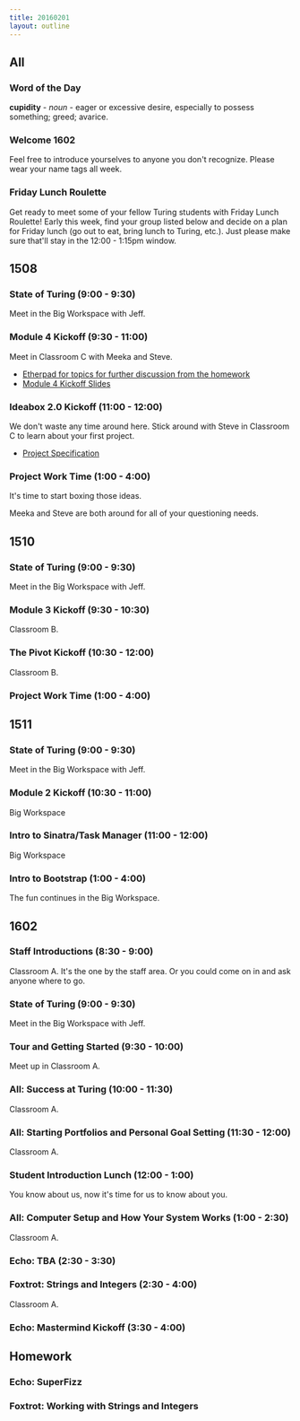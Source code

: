 ```yaml
---
title: 20160201
layout: outline
---
```


## All

### Word of the Day

**cupidity** - *noun* - eager or excessive desire, especially to possess something; greed; avarice.

### Welcome 1602

Feel free to introduce yourselves to anyone you don't recognize. Please wear your name tags all week.

### Friday Lunch Roulette

Get ready to meet some of your fellow Turing students with Friday Lunch
Roulette! Early this week, find your group listed below and decide on a plan
for Friday lunch (go out to eat, bring lunch to Turing, etc.). Just please
make sure that'll stay in the 12:00 - 1:15pm window.


## 1508

### State of Turing (9:00 - 9:30)

Meet in the Big Workspace with Jeff.

### Module 4 Kickoff (9:30 - 11:00)

Meet in Classroom C with Meeka and Steve.

- [Etherpad for topics for further discussion from the homework](https://public.etherpad-mozilla.org/p/1508-javascript)
- [Module 4 Kickoff Slides](https://www.icloud.com/keynote/000zBCx40R8iIKl_vdN6PEjdA#Module_4_Kickoff%2C_2015-11-30)

### Ideabox 2.0 Kickoff (11:00 - 12:00)

We don't waste any time around here. Stick around with Steve in Classroom C to learn about your first project.

- [Project Specification](https://github.com/turingschool/curriculum/blob/master/source/projects/revenge_of_idea_box.markdown)

### Project Work Time (1:00 - 4:00)

It's time to start boxing those ideas.

Meeka and Steve are both around for all of your questioning needs.


## 1510

### State of Turing (9:00 - 9:30)

Meet in the Big Workspace with Jeff.

### Module 3 Kickoff (9:30 - 10:30)

Classroom B.

### The Pivot Kickoff (10:30 - 12:00)

Classroom B.

### Project Work Time (1:00 - 4:00)


## 1511

### State of Turing (9:00 - 9:30)

Meet in the Big Workspace with Jeff.

### Module 2 Kickoff (10:30 - 11:00)

Big Workspace

### Intro to Sinatra/Task Manager (11:00 - 12:00)

Big Workspace

### Intro to Bootstrap (1:00 - 4:00)

The fun continues in the Big Workspace.


## 1602

### Staff Introductions (8:30 - 9:00)

Classroom A. It's the one by the staff area. Or you could come on in and
ask anyone where to go.

### State of Turing (9:00 - 9:30)

Meet in the Big Workspace with Jeff.

### Tour and Getting Started (9:30 - 10:00)

Meet up in Classroom A.

### All: Success at Turing (10:00 - 11:30)

Classroom A.

### All: Starting Portfolios and Personal Goal Setting (11:30 - 12:00)

Classroom A.

### Student Introduction Lunch (12:00 - 1:00)

You know about us, now it's time for us to know about you.

### All: Computer Setup and How Your System Works (1:00 - 2:30)

Classroom A.

### Echo: TBA (2:30 - 3:30)

### Foxtrot: Strings and Integers (2:30 - 4:00)

Classroom A.

### Echo: Mastermind Kickoff (3:30 - 4:00)


## Homework

### Echo: SuperFizz

### Foxtrot: Working with Strings and Integers

